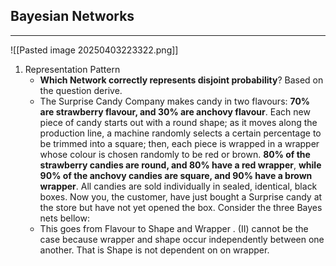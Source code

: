 ## Bayesian Networks 
___
![[Pasted image 20250403223322.png]]

1) Representation Pattern
	- **Which Network correctly represents disjoint probability**? Based on the question derive. 
	- The Surprise Candy Company makes candy in two flavours: **70% are strawberry flavour, and 30% are anchovy flavour**. Each new piece of candy starts out with a round shape; as it moves along the production line, a machine randomly selects a certain percentage to be trimmed into a square; then, each piece is wrapped in a wrapper whose colour is chosen randomly to be red or brown. **80% of the strawberry candies are round, and 80% have a red wrapper**, **while 90% of the anchovy candies are square, and 90% have a brown wrapper**. All candies are sold individually in sealed, identical, black boxes. Now you, the customer, have just bought a Surprise candy at the store but have not yet opened the box. Consider the three Bayes nets bellow:
	- This goes from Flavour to Shape and Wrapper . (II) cannot be the case because wrapper and shape occur independently between one another. That is Shape is not dependent on on wrapper. 